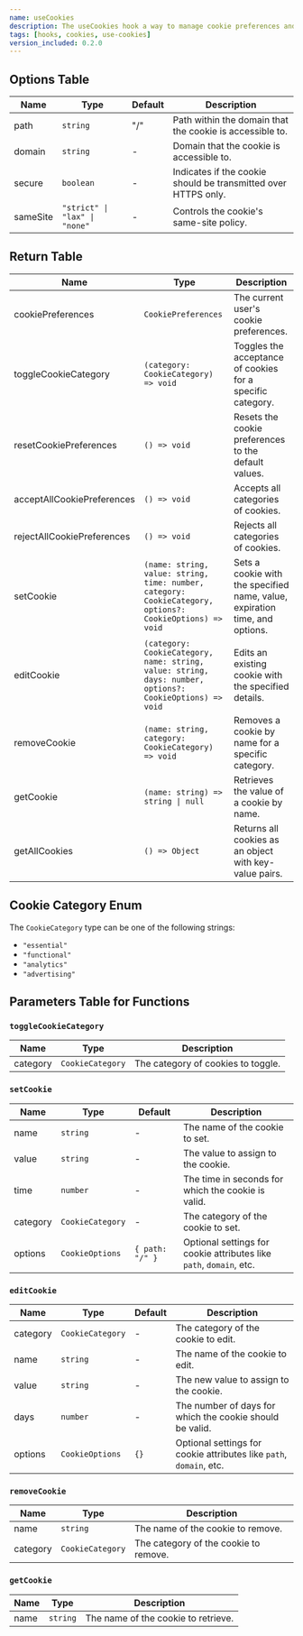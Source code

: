 ```yaml
---
name: useCookies
description: The useCookies hook a way to manage cookie preferences and operations in a React application. It allows you to toggle, reset, accept, or reject cookie categories, as well as set, edit, remove, and retrieve cookies with ease. This hook leverages localStorage to persist cookie preferences across sessions, ensuring a consistent user experience.
tags: [hooks, cookies, use-cookies]
version_included: 0.2.0
---
```


## Options Table

| Name     | Type                          | Default | Description                                                    |
| -------- | ----------------------------- | ------- | -------------------------------------------------------------- |
| path     | `string`                      | "/"     | Path within the domain that the cookie is accessible to.       |
| domain   | `string`                      | -       | Domain that the cookie is accessible to.                       |
| secure   | `boolean`                     | -       | Indicates if the cookie should be transmitted over HTTPS only. |
| sameSite | `"strict" \| "lax" \| "none"` | -       | Controls the cookie's same-site policy.                        |

## Return Table

| Name                       | Type                                                                                                     | Description                                                                 |
| -------------------------- | -------------------------------------------------------------------------------------------------------- | --------------------------------------------------------------------------- |
| cookiePreferences          | `CookiePreferences`                                                                                      | The current user's cookie preferences.                                      |
| toggleCookieCategory       | `(category: CookieCategory) => void`                                                                     | Toggles the acceptance of cookies for a specific category.                  |
| resetCookiePreferences     | `() => void`                                                                                             | Resets the cookie preferences to the default values.                        |
| acceptAllCookiePreferences | `() => void`                                                                                             | Accepts all categories of cookies.                                          |
| rejectAllCookiePreferences | `() => void`                                                                                             | Rejects all categories of cookies.                                          |
| setCookie                  | `(name: string, value: string, time: number, category: CookieCategory, options?: CookieOptions) => void` | Sets a cookie with the specified name, value, expiration time, and options. |
| editCookie                 | `(category: CookieCategory, name: string, value: string, days: number, options?: CookieOptions) => void` | Edits an existing cookie with the specified details.                        |
| removeCookie               | `(name: string, category: CookieCategory) => void`                                                       | Removes a cookie by name for a specific category.                           |
| getCookie                  | `(name: string) => string \| null`                                                                       | Retrieves the value of a cookie by name.                                    |
| getAllCookies              | `() => Object`                                                                                           | Returns all cookies as an object with key-value pairs.                      |

## Cookie Category Enum

The `CookieCategory` type can be one of the following strings:

- `"essential"`
- `"functional"`
- `"analytics"`
- `"advertising"`

## Parameters Table for Functions

### `toggleCookieCategory`

| Name     | Type             | Description                        |
| -------- | ---------------- | ---------------------------------- |
| category | `CookieCategory` | The category of cookies to toggle. |

### `setCookie`

| Name     | Type             | Default         | Description                                                         |
| -------- | ---------------- | --------------- | ------------------------------------------------------------------- |
| name     | `string`         | -               | The name of the cookie to set.                                      |
| value    | `string`         | -               | The value to assign to the cookie.                                  |
| time     | `number`         | -               | The time in seconds for which the cookie is valid.                  |
| category | `CookieCategory` | -               | The category of the cookie to set.                                  |
| options  | `CookieOptions`  | `{ path: "/" }` | Optional settings for cookie attributes like `path`, `domain`, etc. |

### `editCookie`

| Name     | Type             | Default | Description                                                         |
| -------- | ---------------- | ------- | ------------------------------------------------------------------- |
| category | `CookieCategory` | -       | The category of the cookie to edit.                                 |
| name     | `string`         | -       | The name of the cookie to edit.                                     |
| value    | `string`         | -       | The new value to assign to the cookie.                              |
| days     | `number`         | -       | The number of days for which the cookie should be valid.            |
| options  | `CookieOptions`  | `{}`    | Optional settings for cookie attributes like `path`, `domain`, etc. |

### `removeCookie`

| Name     | Type             | Description                           |
| -------- | ---------------- | ------------------------------------- |
| name     | `string`         | The name of the cookie to remove.     |
| category | `CookieCategory` | The category of the cookie to remove. |

### `getCookie`

| Name | Type     | Description                         |
| ---- | -------- | ----------------------------------- |
| name | `string` | The name of the cookie to retrieve. |
